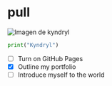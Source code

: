 # pull
![Imagen de kyndryl](https://encrypted-tbn0.gstatic.com/images?q=tbn:ANd9GcSX_YpD8hurLtU6LQLlKeN7ZPb8_TOHQWrjxA&s)
```python
print("Kyndryl")
```
- [ ] Turn on GitHub Pages
- [X] Outline my portfolio
- [ ] Introduce myself to the world
